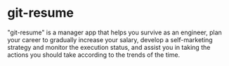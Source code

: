 # git-resume
"git-resume" is a manager app that helps you survive as an engineer, plan your career to gradually increase your salary, develop a self-marketing strategy and monitor the execution status, and assist you in taking the actions you should take according to the trends of the time.
